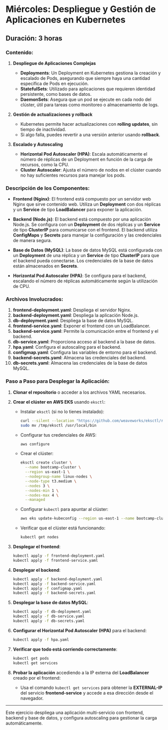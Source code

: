 
# Miércoles: Despliegue y Gestión de Aplicaciones en Kubernetes

## Duración: 3 horas

### Contenido:
1. **Despliegue de Aplicaciones Complejas**
   - **Deployments**: Un Deployment en Kubernetes gestiona la creación y escalado de Pods, asegurando que siempre haya una cantidad específica de Pods en ejecución.
   - **StatefulSets**: Utilizado para aplicaciones que requieren identidad persistente, como bases de datos.
   - **DaemonSets**: Asegura que un pod se ejecute en cada nodo del clúster, útil para tareas como monitoreo o almacenamiento de logs.

2. **Gestión de actualizaciones y rollback**
   - Kubernetes permite hacer actualizaciones con **rolling updates**, sin tiempo de inactividad.
   - Si algo falla, puedes revertir a una versión anterior usando **rollback**.

3. **Escalado y Autoscaling**
   - **Horizontal Pod Autoscaler (HPA)**: Escala automáticamente el número de réplicas de un Deployment en función de la carga de recursos, como la CPU.
   - **Cluster Autoscaler**: Ajusta el número de nodos en el clúster cuando no hay suficientes recursos para manejar los pods.

### Descripción de los Componentes:

- **Frontend (Nginx)**:
  El frontend está compuesto por un servidor web Nginx que sirve contenido web. Utiliza un **Deployment** con dos réplicas y un **Service** de tipo **LoadBalancer** para exponer la aplicación.

- **Backend (Node.js)**:
  El backend está compuesto por una aplicación Node.js. Se configura con un **Deployment** de dos réplicas y un **Service** de tipo **ClusterIP** para comunicarse con el frontend. El backend utiliza **ConfigMaps** y **Secrets** para manejar la configuración y las credenciales de manera segura.

- **Base de Datos (MySQL)**:
  La base de datos MySQL está configurada con un **Deployment** de una réplica y un **Service** de tipo **ClusterIP** para que el backend pueda conectarse. Los credenciales de la base de datos están almacenados en **Secrets**.

- **Horizontal Pod Autoscaler (HPA)**:
  Se configura para el backend, escalando el número de réplicas automáticamente según la utilización de CPU.

### Archivos Involucrados:

1. **frontend-deployment.yaml**: Despliega el servidor Nginx.
2. **backend-deployment.yaml**: Despliega la aplicación Node.js.
3. **db-deployment.yaml**: Despliega la base de datos MySQL.
4. **frontend-service.yaml**: Exponer el frontend con un LoadBalancer.
5. **backend-service.yaml**: Permite la comunicación entre el frontend y el backend.
6. **db-service.yaml**: Proporciona acceso al backend a la base de datos.
7. **hpa.yaml**: Configura el autoscaling para el backend.
8. **configmap.yaml**: Configura las variables de entorno para el backend.
9. **backend-secrets.yaml**: Almacena las credenciales del backend.
10. **db-secrets.yaml**: Almacena las credenciales de la base de datos MySQL.

### Paso a Paso para Desplegar la Aplicación:

1. **Clonar el repositorio** o acceder a los archivos YAML necesarios.

2. **Crear el clúster en AWS EKS** usando `eksctl`:

   - Instalar `eksctl` (si no lo tienes instalado):
     ```bash
     curl --silent --location "https://github.com/weaveworks/eksctl/releases/download/latest_release/eksctl_$(uname -s)_amd64.tar.gz" | tar xz -C /tmp
     sudo mv /tmp/eksctl /usr/local/bin
     ```

   - Configurar tus credenciales de AWS:
     ```bash
     aws configure
     ```

   - Crear el clúster:
     ```bash
     eksctl create cluster \
       --name bootcamp-cluster \
       --region us-east-1 \
       --nodegroup-name linux-nodes \
       --node-type t3.medium \
       --nodes 3 \
       --nodes-min 1 \
       --nodes-max 4 \
       --managed
     ```

   - Configurar `kubectl` para apuntar al clúster:
     ```bash
     aws eks update-kubeconfig --region us-east-1 --name bootcamp-cluster
     ```

   - Verificar que el clúster está funcionando:
     ```bash
     kubectl get nodes
     ```

3. **Desplegar el frontend**:
   ```bash
   kubectl apply -f frontend-deployment.yaml
   kubectl apply -f frontend-service.yaml
   ```

4. **Desplegar el backend**:
   ```bash
   kubectl apply -f backend-deployment.yaml
   kubectl apply -f backend-service.yaml
   kubectl apply -f configmap.yaml
   kubectl apply -f backend-secrets.yaml
   ```

5. **Desplegar la base de datos MySQL**:
   ```bash
   kubectl apply -f db-deployment.yaml
   kubectl apply -f db-service.yaml
   kubectl apply -f db-secrets.yaml
   ```

6. **Configurar el Horizontal Pod Autoscaler (HPA)** para el backend:
   ```bash
   kubectl apply -f hpa.yaml
   ```

7. **Verificar que todo está corriendo correctamente**:
   ```bash
   kubectl get pods
   kubectl get services
   ```

8. **Probar la aplicación** accediendo a la IP externa del **LoadBalancer** creado por el frontend:
   - Usa el comando `kubectl get services` para obtener la **EXTERNAL-IP** del servicio **frontend-service** y accede a esa dirección desde el navegador.

---

Este ejercicio despliega una aplicación multi-servicio con frontend, backend y base de datos, y configura autoscaling para gestionar la carga automáticamente.
